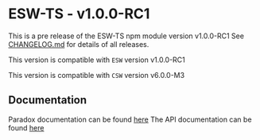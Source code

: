 # ESW-TS - v1.0.0-RC1

This is a pre release of the ESW-TS npm module version v1.0.0-RC1
See [CHANGELOG.md](CHANGELOG.md) for details of all releases.

This version is compatible with `ESW` version v1.0.0-RC1

This version is compatible with `CSW` version v6.0.0-M3

## Documentation

Paradox documentation can be found [here](https://tmtsoftware.github.io/esw-ts/1.0.0-RC1/)
The API documentation can be found [here](https://tmtsoftware.github.io/esw-ts/1.0.0-RC1/common/ts-docs.html)
